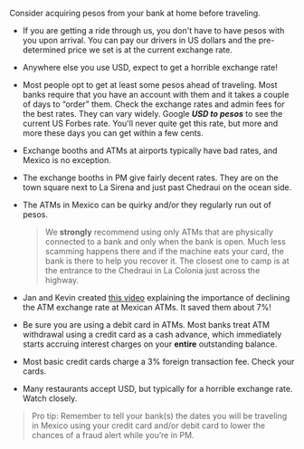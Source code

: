Consider acquiring pesos from your bank at home before traveling.

- If you are getting a ride through us, you don't have to have pesos with you upon arrival. You can pay our drivers in US dollars and the pre-determined price we set is at the current exchange rate.

- Anywhere else you use USD, expect to get a horrible exchange rate!

- Most people opt to get at least some pesos ahead of traveling. Most banks require that you have an account with them and it takes a couple of days to “order” them. Check the exchange rates and admin fees for the best rates. They can vary widely. Google _**USD to pesos**_ to see the current US Forbes rate. You'll never quite get this rate, but more and more these days you can get within a few cents.

- Exchange booths and ATMs at airports typically have bad rates, and Mexico is no exception.

- The exchange booths in PM give fairly decent rates. They are on the town square next to La Sirena and just past Chedraui on the ocean side.

- The ATMs in Mexico can be quirky and/or they regularly run out of pesos.

  > We **strongly** recommend using only ATMs that are physically connected to a bank and only when the bank is open. Much less scamming happens there and if the machine eats your card, the bank is there to help you recover it. The closest one to camp is at the entrance to the Chedraui in La Colonia just across the highway.

- Jan and Kevin created [this video](https://drive.google.com/file/d/1Sv9yaOiukrbtHwA6jmgeaU8XfWdDO2d3/view?usp=drive_link) explaining the importance of declining the ATM exchange rate at Mexican ATMs. It saved them about 7%!

- Be sure you are using a debit card in ATMs. Most banks treat ATM withdrawal using a credit card as a cash advance, which immediately starts accruing interest charges on your **entire** outstanding balance.

- Most basic credit cards charge a 3% foreign transaction fee. Check your cards. 

- Many restaurants accept USD, but typically for a horrible exchange rate. Watch closely.

> Pro tip: Remember to tell your bank(s) the dates you will be traveling in Mexico using your credit card and/or debit card to lower the chances of a fraud alert while you’re in PM.